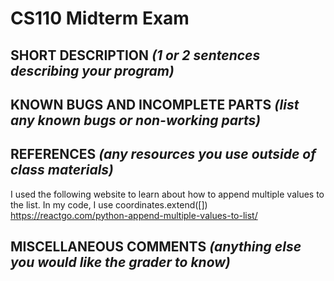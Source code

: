 # CS110 Midterm Exam

## SHORT DESCRIPTION *(1 or 2 sentences describing your program)*

## KNOWN BUGS AND INCOMPLETE PARTS *(list any known bugs or non-working parts)*

## REFERENCES *(any resources you use outside of class materials)*
I used the following website to learn about how to append multiple values to the list. In my code, I use coordinates.extend([])
https://reactgo.com/python-append-multiple-values-to-list/ 
## MISCELLANEOUS COMMENTS *(anything else you would like the grader to know)*